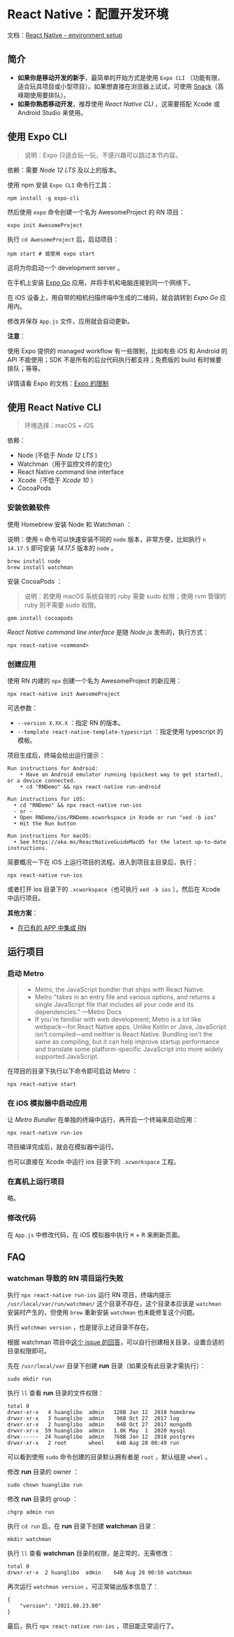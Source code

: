 # React Native：配置开发环境

文档：[React Native - environment setup](https://reactnative.dev/docs/environment-setup)

## 简介

- **如果你是移动开发的新手**，最简单的开始方式是使用 `Expo CLI` （功能有限，适合玩具项目或小型项目）。如果想直接在浏览器上试试，可使用 [Snack](https://snack.expo.dev/)（高峰期使用要排队）。
- **如果你熟悉移动开发**，推荐使用 *React Native CLI* ，这需要搭配 Xcode 或 Android Studio 来使用。

## 使用 Expo CLI

> 说明：Expo 只适合玩一玩，不感兴趣可以跳过本节内容。

依赖：需要 *Node 12 LTS* 及以上的版本。

使用 npm 安装 `Expo CLI` 命令行工具：

```console
npm install -g expo-cli
```

然后使用 `expo` 命令创建一个名为 AwesomeProject 的 RN 项目：

```console
expo init AwesomeProject
```

执行 `cd AwesomeProject` 后，启动项目：

```console
npm start # 或使用 expo start
```

这将为你启动一个 development server 。

在手机上安装 [Expo Go](https://expo.dev/client) 应用，并将手机和电脑连接到同一个网络下。

在 iOS 设备上，用自带的相机扫描终端中生成的二维码，就会跳转到 *Expo Go* 应用内。

修改并保存 `App.js` 文件，应用就会自动更新。

**注意**：

使用 Expo 提供的 managed workflow 有一些限制，比如有些 iOS 和 Android 的 API 不能使用；SDK 不是所有的后台代码执行都支持；免费版的 build 有时候要排队；等等。

详情请看 Expo 的文档：[Expo 的限制](https://docs.expo.dev/introduction/why-not-expo/)

## 使用 React Native CLI

> 环境选择：macOS + iOS

依赖：

- Node (不低于 *Node 12 LTS* )
- Watchman（用于监控文件的变化）
- React Native command line interface
- Xcode（不低于 *Xcode 10* ）
- CocoaPods

### 安装依赖软件

使用 Homebrew 安装 Node 和 Watchman ：

说明：使用 `n` 命令可以快速安装不同的 `node` 版本，非常方便，比如执行 `n 14.17.5` 即可安装 *14.17.5* 版本的 `node` 。

```console
brew install node
brew install watchman
```

安装 CocoaPods ：

> 说明：若使用 macOS 系统自带的 ruby 需要 sudo 权限；使用 rvm 管理的 ruby 则不需要 sudo 权限。

```console
gem install cocoapods
```

*React Native command line interface* 是随 *Node.js* 发布的，执行方式：

```console
npx react-native <command>
```

### 创建应用

使用 RN 内建的 `npx` 创建一个名为 AwesomeProject 的新应用：

```console
npx react-native init AwesomeProject
```

可选参数：

- `--version X.XX.X` ：指定 RN 的版本。
- `--template react-native-template-typescript` ：指定使用 typescript 的模板。

项目生成后，终端会给出运行提示：

```plaintext
Run instructions for Android:
    • Have an Android emulator running (quickest way to get started), or a device connected.
    • cd "RNDemo" && npx react-native run-android

Run instructions for iOS:
  • cd "RNDemo" && npx react-native run-ios
  - or -
  • Open RNDemo/ios/RNDemo.xcworkspace in Xcode or run "xed -b ios"
  • Hit the Run button

Run instructions for macOS:
  • See https://aka.ms/ReactNativeGuideMacOS for the latest up-to-date instructions.
```

简要概况一下在 iOS 上运行项目的流程。进入到项目主目录后，执行：

```console
npx react-native run-ios
```

或者打开 ios 目录下的 `.xcworkspace`（也可执行 `xed -b ios` ），然后在 Xcode 中运行项目。

**其他方案**：

- [在已有的 APP 中集成 RN](https://reactnative.dev/docs/integration-with-existing-apps)

## 运行项目

### 启动 Metro

> - Metro, the JavaScript bundler that ships with React Native.  
> - Metro "takes in an entry file and various options, and returns a single JavaScript file that includes all your code and its dependencies." —Metro Docs  
> - If you're familiar with web development, Metro is a lot like webpack—for React Native apps. Unlike Kotlin or Java, JavaScript isn't compiled—and neither is React Native. Bundling isn't the same as compiling, but it can help improve startup performance and translate some platform-specific JavaScript into more widely supported JavaScript.  

在项目的目录下执行以下命令即可启动 Metro ：

```console
npx react-native start
```

### 在 iOS 模拟器中启动应用

让 *Metro Bundler* 在单独的终端中运行，再开启一个终端来启动应用：

```console
npx react-native run-ios
```

项目编译完成后，就会在模拟器中运行。

也可以直接在 Xcode 中运行 ios 目录下的 `.xcworkspace` 工程。

### 在真机上运行项目

略。

### 修改代码

在 `App.js` 中修改代码，在 iOS 模拟器中执行 <kbd>⌘</kbd> + <kbd>R</kbd> 来刷新页面。

## FAQ

### watchman 导致的 RN 项目运行失败

执行 `npx react-native run-ios` 运行 RN 项目，终端内提示 `/usr/local/var/run/watchman/` 这个目录不存在，这个目录本应该是 `watchman` 安装时产生的，但使用 `brew` 重新安装 `watchman` 也未能修复这个问题。

执行 `watchman version` ，也是提示上述目录不存在。

根据 watchman 项目中[这个 issue 的回答](https://github.com/facebook/watchman/issues/640#issuecomment-416983649)，可以自行创建相关目录，设置合适的目录权限即可。

先在 `/usr/local/var` 目录下创建 **run** 目录（如果没有此目录才需执行）：

```console
sudo mkdir run
```

执行 `ll` 查看 **run** 目录的文件权限：

```plaintext
total 0
drwxr-xr-x   4 huanglibo  admin   128B Jan 12  2018 homebrew
drwxr-xr-x   3 huanglibo  admin    96B Oct 27  2017 log
drwxr-xr-x   2 huanglibo  admin    64B Oct 27  2017 mongodb
drwxr-xr-x  59 huanglibo  admin   1.8K May  1  2020 mysql
drwx------  24 huanglibo  admin   768B Jan 12  2018 postgres
drwxr-xr-x   2 root       wheel    64B Aug 28 00:49 run
```

可以看到使用 `sudo` 命令创建的目录默认拥有者是 `root` ，默认组是 `wheel` 。

修改 **run** 目录的 owner ：

```console
sudo chown huanglibo run
```

修改 **run** 目录的 group ：

```console
chgrp admin run
```

执行 `cd run` 后，在 **run** 目录下创建 **watchman** 目录：

```console
mkdir watchman
```

执行 `ll` 查看 **watchman** 目录的权限，是正常的，无需修改：

```console
total 0
drwxr-xr-x  2 huanglibo  admin    64B Aug 28 00:50 watchman
```

再次运行 `watchman version` ，可正常输出版本信息了：

```console
{
    "version": "2021.08.23.00"
}
```

最后，执行 `npx react-native run-ios` ，项目能正常运行了。
